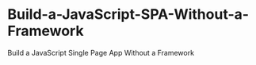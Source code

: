 # Build-a-JavaScript-SPA-Without-a-Framework
Build a JavaScript Single Page App Without a Framework

